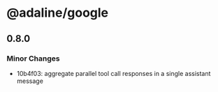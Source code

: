 # @adaline/google

## 0.8.0

### Minor Changes

- 10b4f03: aggregate parallel tool call responses in a single assistant message
